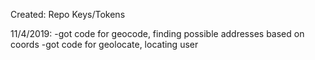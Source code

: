 Created:
Repo
Keys/Tokens




11/4/2019:
-got code for geocode, finding possible addresses based on coords
-got code for geolocate, locating user
